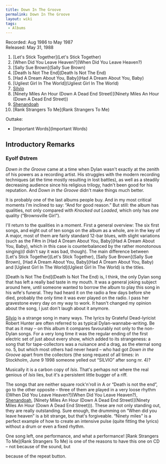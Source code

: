 ```yaml
---
title: Down In The Groove
permalink: Down In The Groove
layout: wiki
tags:
 - Albums
---
```


Recorded: Aug 1986 to May 1987  
Released: May 31, 1988

1.  [Let's Stick Together](Let's Stick Together)
2.  [When Did You Leave Heaven?](When Did You Leave Heaven?)
3.  [Sally Sue Brown](Sally Sue Brown)
4.  [Death Is Not The End](Death Is Not The End)
5.  [Had A Dream About You,
    Baby](Had A Dream About You, Baby)
6.  [Ugliest Girl In The World](Ugliest Girl In The World)
7.  [Silvio](Silvio)
8.  [Ninety Miles An Hour (Down A Dead End
    Street)](Ninety Miles An Hour (Down A Dead End Street))
9.  [Shenandoah](Shenandoah)
10. [Rank Strangers To Me](Rank Strangers To Me)

Outtake:

-   [Important Words](Important Words)

## Introductory Remarks

### Eyolf Østrem

*Down in the Groove* came at a time when Dylan wasn't exactly at
the zenith of his powers as a recording artist. His struggles with the
modern recording techniques (at the time mostly resulting in lost
battles), as well as a steadily decreasing audience since his religious
trilogy, hadn't been good for his reputation. And *Down in the Groove*
didn't make things much better.

It is probably one of the last albums people buy. And in my most
critical moments I'm inclined to say: “And for good reason.” But still:
the album has qualities, not only compared with *Knocked out
Loaded*, which only has *one* quality (“Brownsville Girl”).

I'll return to the qualities in a moment. First a general overview: The
six first songs, and eight out of ten songs on the album as a whole, are
in the key of A major, most of them are fairly standard 12-bar blues,
with slight variations (such as the F\#m in [Had A Dream About You,
Baby](Had A Dream About You, Baby), which in this case is
counterbalanced by the rather monotonous singing)(I didn't say it was
bad, though). The main difference between [Let's Stick
Together](Let's Stick Together), [Sally Sue
Brown](Sally Sue Brown), [Had A Dream About You,
Baby](Had A Dream About You, Baby) and [Ugliest Girl In The
World](Ugliest Girl In The World) is the titles.

[Death Is Not The End](Death Is Not The End) is, I think, the
only Dylan song that has left a really bad taste in my mouth. It was a
general joking subject around here, until someone wanted to borrow the
album to play this song in his wife's funeral. They had heard it on the
radio a few days before she died, probably the only time it was ever
played on the radio. I pass her gravestone every day on my way to work.
It hasn't changed my opinion about the song, I just don't laugh about it
anymore.

[Silvio](Silvio) is a strange song in many ways. The lyrics
by Grateful Dead-lyricist Robert Hunter are often referred to as typical
Dylan-wannabe-writing. Be that as it may – on this album it compares
favourably not only to the non-Dylan songs. For a very long time it was
the regular ending of the first electric set of just about every show,
which added to its strangeness: a song that for tape-collectors was a
nuisance and a drag, as the eternal song no. 5, but which most others
had never heard – who had got *Down in the Groove* apart from the
collectors (the song request of all times: in Stockholm, June 9 1998
someone yelled out “SILVIO” after song nr. 4)?

Musically it is a carbon copy of *Isis*. That's perhaps not where
the real genious of *Isis* lies, but it's a persistent little
bugger of a riff.

The songs that are neither square rock'n'roll in A or “Death is not the
end”, go to the other opposite – three of them are played in a very
loose rhythm ([When Did You Leave
Heaven?](When Did You Leave Heaven?),
[Shenandoah](Shenandoah), [Ninety Miles An Hour (Down A Dead
End Street)](Ninety Miles An Hour (Down A Dead End Street))).
These are not only standing out, they are really outstanding. Sure
enough, the drumming on “When did you leave heaven” is a bit strange,
but that's forgiveable. “Ninety miles” is a perfect example of how to
create an intensive pulse (quite fitting the lyrics) without a drum or
even a fixed rhythm.

One song left, one performance, and what a performance! [Rank Strangers
To Me](Rank Strangers To Me) is one of the reasons to have
this one on CD – not because of the sound, but

because of the repeat button.
